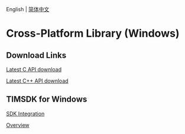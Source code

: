 English | [简体中文](./README.md)

# Cross-Platform Library (Windows)

## Download Links

[Latest C API download](https://im.sdk.cloud.tencent.cn/download/plus/6.0.1992/cross_platform/ImSDK_Windows_C_6.0.1992.zip)

[Latest C++ API download](https://im.sdk.cloud.tencent.cn/download/plus/6.0.1992/cross_platform/ImSDK_Windows_CPP_6.0.1992.zip)

## TIMSDK for Windows

[SDK Integration](https://intl.cloud.tencent.com/document/product/1047/34310)

[Overview](https://intl.cloud.tencent.com/document/product/1047/34304)

